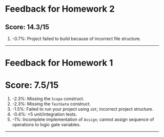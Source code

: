 # Feedback for Homework 2

## Score: 14.3/15

1. -0.7%: Project failed to build because of incorrect file structure.

---

# Feedback for Homework 1

# Score: 7.5/15

1. -2.3%: Missing the `Scope` construct.
2. -2.3%: Missing the `TestGate` construct.
3. -1.5%: Failed to run your project using `sbt`; incorrect project structure.
4. -0.4%: <5 unit/integration tests.
5. -1%: Incomplete implementation of `Assign`; cannot assign sequence of operations to logic gate variables.

---
